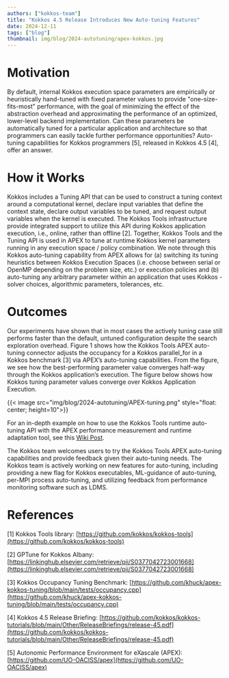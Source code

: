 ```yaml
---
authors: ["kokkos-team"]
title: "Kokkos 4.5 Release Introduces New Auto-tuning Features"
date: 2024-12-11
tags: ["blog"]
thumbnail: img/blog/2024-autotuning/apex-kokkos.jpg
---
```


# Motivation

By default, internal Kokkos execution space parameters are empirically or heuristically hand-tuned with fixed parameter values to provide "one-size-fits-most" performance, with the goal of minimizing the effect of the abstraction overhead and approximating the performance of an optimized, lower-level backend implementation. Can these parameters be automatically tuned for a particular application and architecture so that programmers can easily tackle further performance opportunities? Auto-tuning capabilities for Kokkos programmers [5], released in Kokkos 4.5 [4], offer an answer.

# How it Works

Kokkos includes a Tuning API that can be used to construct a tuning context around a computational kernel, declare input variables that define the context state, declare output variables to be tuned, and request output variables when the kernel is executed. The Kokkos Tools infrastructure provide integrated support to utilize this API during Kokkos application execution, i.e., online, rather than offline [2]. Together, Kokkos Tools and the Tuning API is used in APEX to tune at runtime Kokkos kernel parameters running in any execution space / policy combination. We note through this Kokkos auto-tuning capability from APEX allows for (a) switching its tuning heuristics between Kokkos Execution Spaces (i.e. choose between serial or OpenMP depending on the problem size, etc.) or execution policies and (b) auto-tuning any arbitrary parameter within an application that uses Kokkos - solver choices, algorithmic parameters, tolerances, etc.

# Outcomes

Our experiments have shown that in most cases the actively tuning case still performs faster than the default, untuned configuration despite the search exploration overhead. Figure 1 shows  how the Kokkos Tools APEX auto-tuning connector adjusts the occupancy for a Kokkos parallel_for in a Kokkos benchmark [3] via APEX’s auto-tuning capabilities. From the figure, we see how the best-performing parameter value converges half-way through the Kokkos application’s execution. The figure below shows how Kokkos tuning parameter values converge over Kokkos Application Execution. 

{{< image src="img/blog/2024-autotuning/APEX-tuning.png" style="float: center; height=10">}}

For an in-depth example on how to use the Kokkos Tools runtime auto-tuning API with the APEX performance measurement and runtime adaptation tool, see this [Wiki Post](https://github.com/UO-OACISS/apex/wiki/Kokkos-Runtime-Auto-Tuning-with-APEX).

The Kokkos team welcomes users to try the Kokkos Tools APEX auto-tuning capabilities and provide feedback given their auto-tuning needs. The Kokkos team is actively working on new features for auto-tuning, including providing a new flag for Kokkos executables, ML-guidance of auto-tuning, per-MPI process auto-tuning, and utilizing feedback from performance monitoring software such as LDMS.

# References

[1] Kokkos Tools library: [https://github.com/kokkos/kokkos-tools](https://github.com/kokkos/kokkos-tools)

[2] GPTune for Kokkos Albany: [https://linkinghub.elsevier.com/retrieve/pii/S0377042723001668](https://linkinghub.elsevier.com/retrieve/pii/S0377042723001668)

[3] Kokkos Occupancy Tuning Benchmark: [https://github.com/khuck/apex-kokkos-tuning/blob/main/tests/occupancy.cpp](https://github.com/khuck/apex-kokkos-tuning/blob/main/tests/occupancy.cpp)

[4] Kokkos 4.5 Release Briefing: [https://github.com/kokkos/kokkos-tutorials/blob/main/Other/ReleaseBriefings/release-45.pdf](https://github.com/kokkos/kokkos-tutorials/blob/main/Other/ReleaseBriefings/release-45.pdf)

[5] Autonomic Performance Environment for eXascale (APEX): [https://github.com/UO-OACISS/apex](https://github.com/UO-OACISS/apex)
